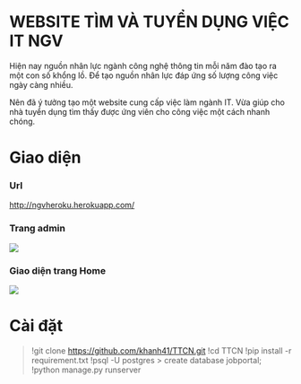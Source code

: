 # WEBSITE TÌM VÀ TUYỂN DỤNG VIỆC IT NGV

Hiện nay nguồn nhân lực ngành công nghệ thông tin mỗi năm đào tạo ra một con số khổng lồ. Để tạo nguồn nhân lực đáp ứng số lượng công việc ngày càng nhiều. 

Nên đã ý tưởng tạo một website cung cấp việc làm ngành IT. Vừa giúp cho nhà tuyển dụng tìm thấy được ứng viên cho công việc một cách nhanh chóng.

# Giao diện
### Url
http://ngvheroku.herokuapp.com/
### Trang admin
![](https://i.imgur.com/ZvIRN2D.png)

### Giao diện trang Home
![](https://i.imgur.com/HktP04R.png)

# Cài đặt
>
>!git clone https://github.com/khanh41/TTCN.git
    !cd TTCN
    !pip install -r requirement.txt
    !psql -U postgres
    > create database jobportal;
    !python manage.py runserver
